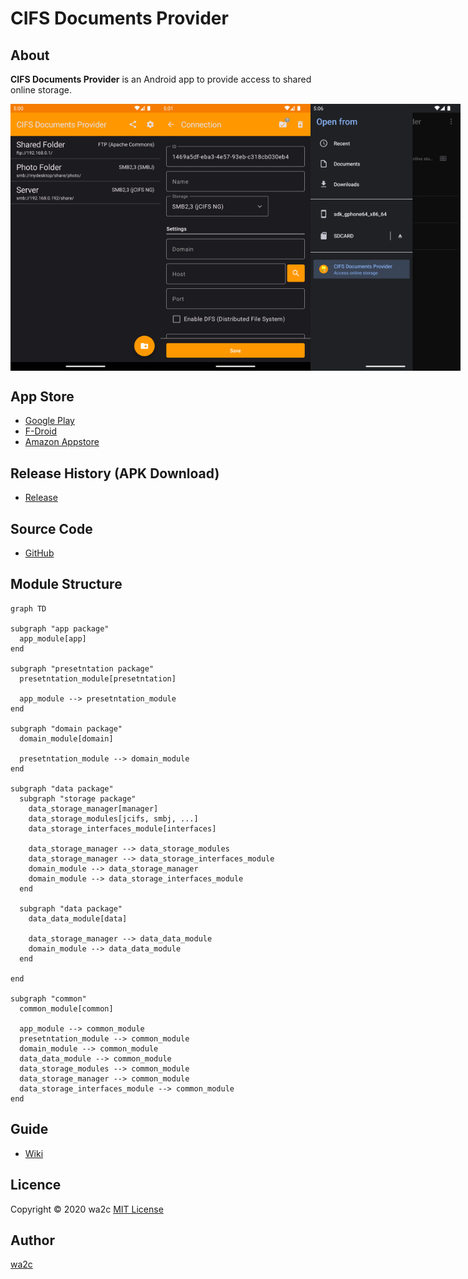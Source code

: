 CIFS Documents Provider
=======================

## About

**CIFS Documents Provider** is an Android app to provide access to shared online storage.

<div style="display: flex">
<img width="240" alt="Home Screen" src="./fastlane/metadata/android/en-US/images/phoneScreenshots/1.png" />
<img width="240" alt="Home Screen" src="./fastlane/metadata/android/en-US/images/phoneScreenshots/2.png" /> 
<img width="240" alt="Home Screen" src="./fastlane/metadata/android/en-US/images/phoneScreenshots/5.png" />
</div>

## App Store

* [Google Play](https://play.google.com/store/apps/details?id=com.wa2c.android.cifsdocumentsprovider)
* [F-Droid](https://f-droid.org/packages/com.wa2c.android.cifsdocumentsprovider/)
* [Amazon Appstore](https://www.amazon.com/gp/product/B09D4264PB) 

## Release History (APK Download)

* [Release](https://github.com/wa2c/cifs-documents-provider/releases)

## Source Code

* [GitHub](https://github.com/wa2c/cifs-documents-provider)

## Module Structure

```mermaid
graph TD

subgraph "app package"
  app_module[app]
end

subgraph "presetntation package"
  presetntation_module[presetntation]

  app_module --> presetntation_module
end

subgraph "domain package"
  domain_module[domain]

  presetntation_module --> domain_module
end
 
subgraph "data package"
  subgraph "storage package"
    data_storage_manager[manager]
    data_storage_modules[jcifs, smbj, ...]
    data_storage_interfaces_module[interfaces]

    data_storage_manager --> data_storage_modules
    data_storage_manager --> data_storage_interfaces_module
    domain_module --> data_storage_manager
    domain_module --> data_storage_interfaces_module
  end

  subgraph "data package"
    data_data_module[data]

    data_storage_manager --> data_data_module
    domain_module --> data_data_module
  end

end

subgraph "common"
  common_module[common]

  app_module --> common_module
  presetntation_module --> common_module
  domain_module --> common_module
  data_data_module --> common_module
  data_storage_modules --> common_module
  data_storage_manager --> common_module
  data_storage_interfaces_module --> common_module
end
```

## Guide

* [Wiki](https://github.com/wa2c/cifs-documents-provider/wiki)

## Licence

Copyright &copy; 2020 wa2c [MIT License](https://github.com/wa2c/cifs-documents-provider/blob/main/LICENSE)

## Author

[wa2c](https://github.com/wa2c)
